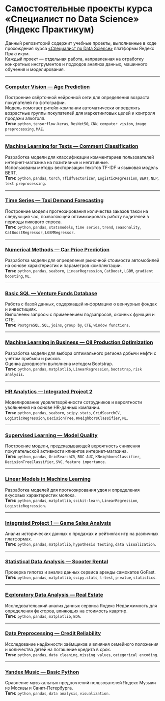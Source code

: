 # Самостоятельные проекты курса «Специалист по Data Science» (Яндекс Практикум)

Данный репозиторий содержит учебные проекты, выполненные в ходе прохождения курса [«Специалист по Data Science»](https://practicum.yandex.ru/data-scientist/) платформы Яндекс Практикум.  
Каждый проект — отдельная работа, направленная на отработку конкретных инструментов и подходов анализа данных, машинного обучения и моделирования.

---

### [Computer Vision — Age Prediction](./14_computer_vision/14_computer_vision.ipynb)
Построение свёрточной нейронной сети для определения возраста покупателей по фотографии.  
Модель помогает ритейл-компании автоматически определять возрастные группы покупателей для маркетинговых целей и контроля продажи алкоголя.  
**Теги:** `python`, `tensorflow.keras`, `ResNet50`, `CNN`, `computer vision`, `image preprocessing`, `MAE`.

---

### [Machine Learning for Texts — Comment Classification](./13_machine_learning_for_texts/13_machine_learning_for_texts.ipynb)
Разработка модели для классификации комментариев пользователей интернет-магазина на позитивные и негативные.  
Использованы методы векторизации текстов TF-IDF и языковая модель BERT.  
**Теги:** `python`, `pandas`, `torch`, `TfidfVectorizer`, `LogisticRegression`, `BERT`, `NLP`, `text preprocessing`.

---

### [Time Series — Taxi Demand Forecasting](./12_time_series/12_time_series.ipynb)
Построение модели прогнозирования количества заказов такси на следующий час, позволяющей оптимизировать работу водителей в периоды пикового спроса.  
**Теги:** `python`, `pandas`, `statsmodels`, `time series`, `trend`, `seasonality`, `CatBoostRegressor`, `LGBMRegressor`.

---

### [Numerical Methods — Car Price Prediction](./11_numerical_methods/11_numerical_methods.ipynb)
Разработка модели для определения рыночной стоимости автомобилей на основе характеристик и параметров комплектации.  
**Теги:** `python`, `pandas`, `seaborn`, `LinearRegression`, `CatBoost`, `LGBM`, `gradient boosting`, `ML`.

---

### [Basic SQL — Venture Funds Database](./10_basic_sql/10_basic_sql.ipynb)
Работа с базой данных, содержащей информацию о венчурных фондах и инвестициях.  
Выполнены запросы с применением подзапросов, оконных функций и CTE.  
**Теги:** `PostgreSQL`, `SQL`, `joins`, `group by`, `CTE`, `window functions`.

---

### [Machine Learning in Business — Oil Production Optimization](./09_machine_learning_in_business/09_machine_learning_in_business.ipynb)
Разработка модели для выбора оптимального региона добычи нефти с учётом прибыли и рисков.  
Оценка доходности выполнена методом Bootstrap.  
**Теги:** `python`, `pandas`, `matplotlib`, `LinearRegression`, `bootstrap`, `risk analysis`.

---

### [HR Analytics — Integrated Project 2](./08_integrated_project_hr_analytics/08_integrated_project_hr_analytics.ipynb)
Моделирование удовлетворённости сотрудников и вероятности увольнения на основе HR-данных компании.  
**Теги:** `python`, `pandas`, `seaborn`, `scipy.stats`, `GridSearchCV`, `LogisticRegression`, `DecisionTree`, `KNeighborsClassifier`, `ML`.

---

### [Supervised Learning — Model Quality](./07_supervised_learning_model_quality/07_supervised_learning_model_quality.ipynb)
Построение модели, предсказывающей вероятность снижения покупательской активности клиентов интернет-магазина.  
**Теги:** `python`, `pandas`, `GridSearchCV`, `ROC-AUC`, `KNeighborsClassifier`, `DecisionTreeClassifier`, `SVC`, `feature importance`.

---

### [Linear Models in Machine Learning](./06_linear_models_in_ml/06_linear_models_in_ml.ipynb)
Разработка моделей для прогнозирования удоя и определения вкусовых характеристик молока.  
**Теги:** `python`, `pandas`, `matplotlib`, `scikit-learn`, `LinearRegression`, `LogisticRegression`.

---

### [Integrated Project 1 — Game Sales Analysis](./05_integrated_project/05_integrated_project.ipynb)
Анализ исторических данных о продажах и рейтингах игр на различных платформах.  
**Теги:** `python`, `pandas`, `matplotlib`, `hypothesis testing`, `data visualization`.

---

### [Statistical Data Analysis — Scooter Rental](./04_statistical_data_analysis/04_statistical_data_analysis.ipynb)
Проверка гипотез и анализ данных сервиса аренды самокатов GoFast.  
**Теги:** `python`, `pandas`, `matplotlib`, `scipy.stats`, `t-test`, `p-value`, `statistics`.

---

### [Exploratory Data Analysis — Real Estate](./03_exploratory_data_analysis/03_exploratory_data_analysis.ipynb)
Исследовательский анализ данных сервиса Яндекс Недвижимость для определения факторов, влияющих на стоимость квартир.  
**Теги:** `python`, `pandas`, `matplotlib`, `EDA`.

---

### [Data Preprocessing — Credit Reliability](./02_data_preprocessing/02_data_preprocessing.ipynb)
Исследование надёжности заёмщиков и влияния семейного положения и количества детей на погашение кредита в срок.  
**Теги:** `python`, `pandas`, `data cleaning`, `missing values`, `categorical encoding`.

---

### [Yandex Music — Basic Python](./01_yandex_music_basic_python/01_yandex_music_basic_python.ipynb)
Сравнение музыкальных предпочтений пользователей Яндекс Музыки из Москвы и Санкт-Петербурга.  
**Теги:** `python`, `pandas`, `data analysis`, `visualization`. 
